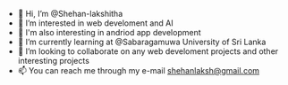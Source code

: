 - 👋 Hi, I’m @Shehan-lakshitha
- 👀 I’m interested in web develoment and AI
- 👀 I'm also interesting in andriod app development
- 🌱 I’m currently learning at @Sabaragamuwa University of Sri Lanka
- 💞️ I’m looking to collaborate on any web develoment projects and other interesting projects
- 📫 You can reach me through my e-mail shehanlaksh@gmail.com

<!---
Shehan-lakshitha/Shehan-lakshitha is a ✨ special ✨ repository because its `README.md` (this file) appears on your GitHub profile.
You can click the Preview link to take a look at your changes.
--->
